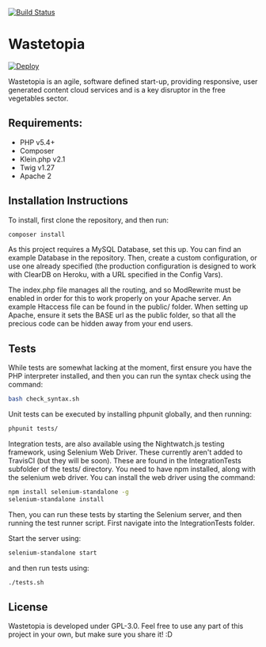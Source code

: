 [![Build Status](https://travis-ci.org/OhmGeek/Wastetopia.svg?branch=master)](https://travis-ci.org/OhmGeek/Wastetopia)

# Wastetopia

[![Deploy](https://www.herokucdn.com/deploy/button.svg)](https://heroku.com/deploy?template=https://github.com/OhmGeek/Wastetopia)

Wastetopia is an agile, software defined start-up, providing responsive, user generated content cloud services and is a key disruptor in the free vegetables sector.

## Requirements:
- PHP v5.4+
- Composer
- Klein.php v2.1
- Twig v1.27
- Apache 2

## Installation Instructions
To install, first clone the repository, and then run:

```bash
composer install
```

As this project requires a MySQL Database, set this up. You can find an example Database in the repository. 
Then, create a custom configuration, or use one already specified (the production configuration is designed to work with ClearDB on Heroku, with a URL specified in the Config Vars).

The index.php file manages all the routing, and so ModRewrite must be enabled in order for this to work properly on your Apache server. An example Htaccess file can be found in the public/ folder. When setting up Apache, ensure it sets the BASE url as the public folder, so that all the precious code can be hidden away from your end users.

## Tests
While tests are somewhat lacking at the moment, first ensure you have the PHP interpreter installed, and then you can run the syntax check using the command:

```bash
bash check_syntax.sh
```
Unit tests can be executed by installing phpunit globally, and then running:

```bash
phpunit tests/
```
Integration tests, are also available using the Nightwatch.js testing framework, using Selenium Web Driver. These currently aren't added to TravisCI (but they will be soon). These are found in the IntegrationTests subfolder of the tests/ directory. You need to have npm installed, along with the selenium web driver. You can install the web driver using the command:

```bash
npm install selenium-standalone -g
selenium-standalone install
```
Then, you can run these tests by starting the Selenium server, and then running the test runner script. First navigate into the IntegrationTests folder.

Start the server using:

```bash
selenium-standalone start
```

and then run tests using:

```bash
./tests.sh
```

## License
Wastetopia is developed under GPL-3.0. Feel free to use any part of this project in your own, but make sure you share it! :D
